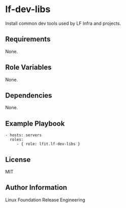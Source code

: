 lf-dev-libs
===========

Install common dev tools used by LF Infra and projects.

Requirements
------------

None.

Role Variables
--------------

None.

Dependencies
------------

None.

Example Playbook
----------------

    - hosts: servers
      roles:
         - { role: lfit.lf-dev-libs }

License
-------

MIT

Author Information
------------------

Linux Foundation Release Engineering
